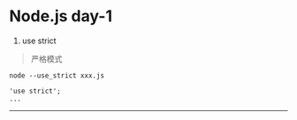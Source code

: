 # Node.js day-1
1. use strict
> 严格模式
```javascripts
node --use_strict xxx.js
```
```javascripts
'use strict';
...
```
---